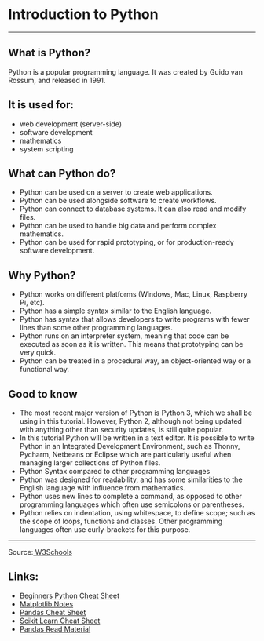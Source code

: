 # Introduction to Python
---

## What is Python?
Python is a popular programming language. It was created by Guido van Rossum, and released in 1991.

## It is used for:
- web development (server-side)
- software development
- mathematics
- system scripting

## What can Python do?
- Python can be used on a server to create web applications.
- Python can be used alongside software to create workflows.
- Python can connect to database systems. It can also read and modify files.
- Python can be used to handle big data and perform complex mathematics.
- Python can be used for rapid prototyping, or for production-ready software development.

## Why Python?
- Python works on different platforms (Windows, Mac, Linux, Raspberry Pi, etc).
- Python has a simple syntax similar to the English language.
- Python has syntax that allows developers to write programs with fewer lines than some other programming languages.
- Python runs on an interpreter system, meaning that code can be executed as soon as it is written. This means that prototyping can be very quick.
-  Python can be treated in a procedural way, an object-oriented way or a functional way.

## Good to know
- The most recent major version of Python is Python 3, which we shall be using in this tutorial. However, Python 2, although not being updated with anything other than security updates, is still quite popular.
- In this tutorial Python will be written in a text editor. It is possible to write Python in an Integrated Development Environment, such as Thonny, Pycharm, Netbeans or Eclipse which are particularly useful when managing larger collections of Python files.
- Python Syntax compared to other programming languages
- Python was designed for readability, and has some similarities to the English language with influence from mathematics.
- Python uses new lines to complete a command, as opposed to other programming languages which often use semicolons or parentheses.
- Python relies on indentation, using whitespace, to define scope; such as the scope of loops, functions and classes. Other programming languages often use curly-brackets for this purpose.

---

Source:<a href="https://www.w3schools.com/python/python_intro.asp"> W3Schools</a>


## Links:
- <a href='https://github.com/aniketsoni1/Introduction-to-Python/blob/master/Beginners%20Python%20Cheat_Sheet_All.pdf'>Beginners Python Cheat Sheet</a>
- <a href='https://github.com/aniketsoni1/Introduction-to-Python/blob/master/Matplotlib%20Notes.pdf'>Matplotlib Notes</a>
- <a href='https://github.com/aniketsoni1/Introduction-to-Python/blob/master/Pandas%20Cheat_Sheet.pdf'>Pandas Cheat Sheet</a>
- <a href='https://github.com/aniketsoni1/Introduction-to-Python/blob/master/Scikit_Learn_Cheat_Sheet%20Python.pdf'>Scikit Learn Cheat Sheet</a>
- <a href='https://github.com/aniketsoni1/Introduction-to-Python/blob/master/pandas_read_material.pdf'>Pandas Read Material</a>
